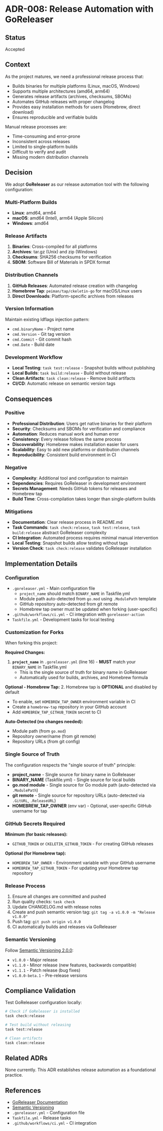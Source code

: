 # ADR-008: Release Automation with GoReleaser

## Status
Accepted

## Context

As the project matures, we need a professional release process that:
- Builds binaries for multiple platforms (Linux, macOS, Windows)
- Supports multiple architectures (amd64, arm64)
- Generates release artifacts (archives, checksums, SBOMs)
- Automates GitHub releases with proper changelog
- Provides easy installation methods for users (Homebrew, direct download)
- Ensures reproducible and verifiable builds

Manual release processes are:
- Time-consuming and error-prone
- Inconsistent across releases
- Limited to single-platform builds
- Difficult to verify and audit
- Missing modern distribution channels

## Decision

We adopt **GoReleaser** as our release automation tool with the following configuration:

### Multi-Platform Builds
- **Linux**: amd64, arm64
- **macOS**: amd64 (Intel), arm64 (Apple Silicon)
- **Windows**: amd64

### Release Artifacts
1. **Binaries**: Cross-compiled for all platforms
2. **Archives**: tar.gz (Unix) and zip (Windows)
3. **Checksums**: SHA256 checksums for verification
4. **SBOM**: Software Bill of Materials in SPDX format

### Distribution Channels
1. **GitHub Releases**: Automated release creation with changelog
2. **Homebrew Tap**: `peiman/tap/ckeletin-go` for macOS/Linux users
3. **Direct Downloads**: Platform-specific archives from releases

### Version Information
Maintain existing ldflags injection pattern:
- `cmd.binaryName` - Project name
- `cmd.Version` - Git tag version
- `cmd.Commit` - Git commit hash
- `cmd.Date` - Build date

### Development Workflow
- **Local Testing**: `task test:release` - Snapshot builds without publishing
- **Local Builds**: `task build:release` - Build without release
- **Clean Artifacts**: `task clean:release` - Remove build artifacts
- **CI/CD**: Automatic release on semantic version tags

## Consequences

### Positive

- **Professional Distribution**: Users get native binaries for their platform
- **Security**: Checksums and SBOMs for verification and compliance
- **Automation**: Reduces manual work and human error
- **Consistency**: Every release follows the same process
- **Discoverability**: Homebrew makes installation easier for users
- **Scalability**: Easy to add new platforms or distribution channels
- **Reproducibility**: Consistent build environment in CI

### Negative

- **Complexity**: Additional tool and configuration to maintain
- **Dependencies**: Requires GoReleaser in development environment
- **Secrets Management**: Needs GitHub tokens for releases and Homebrew tap
- **Build Time**: Cross-compilation takes longer than single-platform builds

### Mitigations

- **Documentation**: Clear release process in README.md
- **Task Commands**: `task check:release`, `task test:release`, `task build:release` abstract GoReleaser complexity
- **CI Integration**: Automated process requires minimal manual intervention
- **Local Testing**: Snapshot builds allow testing without tags
- **Version Check**: `task check:release` validates GoReleaser installation

## Implementation Details

### Configuration
- `.goreleaser.yml` - Main configuration file
  - `project_name` should match `BINARY_NAME` in Taskfile.yml
  - Module path auto-detected from `go.mod` using `.ModulePath` template
  - GitHub repository auto-detected from git remote
  - Homebrew tap owner must be updated when forking (user-specific)
- `.github/workflows/ci.yml` - CI integration with `goreleaser-action`
- `Taskfile.yml` - Development tasks for local testing

### Customization for Forks
When forking this project:

**Required Changes:**
1. **`project_name`** in `.goreleaser.yml` (line 16) - **MUST** match your `BINARY_NAME` in Taskfile.yml
   - This is the single source of truth for binary name in GoReleaser
   - Automatically used for builds, archives, and Homebrew formula

**Optional - Homebrew Tap:**
2. Homebrew tap is **OPTIONAL** and disabled by default
   - To enable, set `HOMEBREW_TAP_OWNER` environment variable in CI
   - Create a `homebrew-tap` repository in your GitHub account
   - Add `HOMEBREW_TAP_GITHUB_TOKEN` secret to CI

**Auto-Detected (no changes needed):**
- Module path (from `go.mod`)
- Repository owner/name (from git remote)
- Repository URLs (from git config)

### Single Source of Truth
The configuration respects the "single source of truth" principle:
- **project_name** - Single source for binary name in GoReleaser
- **BINARY_NAME** (Taskfile.yml) - Single source for local builds
- **go.mod module** - Single source for Go module path (auto-detected via `.ModulePath`)
- **git remote** - Single source for repository URLs (auto-detected via `.GitURL`, `.ReleaseURL`)
- **HOMEBREW_TAP_OWNER** (env var) - Optional, user-specific GitHub username for tap

### GitHub Secrets Required

**Minimum (for basic releases):**
- `GITHUB_TOKEN` or `CKELETIN_GITHUB_TOKEN` - For creating GitHub releases

**Optional (for Homebrew tap):**
- `HOMEBREW_TAP_OWNER` - Environment variable with your GitHub username
- `HOMEBREW_TAP_GITHUB_TOKEN` - For updating your Homebrew tap repository

### Release Process
1. Ensure all changes are committed and pushed
2. Run quality checks: `task check`
3. Update CHANGELOG.md with release notes
4. Create and push semantic version tag: `git tag -a v1.0.0 -m "Release v1.0.0"`
5. Push tag: `git push origin v1.0.0`
6. CI automatically builds and releases via GoReleaser

### Semantic Versioning
Follow [Semantic Versioning 2.0.0](https://semver.org/):
- `v1.0.0` - Major release
- `v1.1.0` - Minor release (new features, backwards compatible)
- `v1.1.1` - Patch release (bug fixes)
- `v1.0.0-beta.1` - Pre-release versions

## Compliance Validation

Test GoReleaser configuration locally:

```bash
# Check if GoReleaser is installed
task check:release

# Test build without releasing
task test:release

# Clean artifacts
task clean:release
```

## Related ADRs

None currently. This ADR establishes release automation as a foundational practice.

## References

- [GoReleaser Documentation](https://goreleaser.com/)
- [Semantic Versioning](https://semver.org/)
- `.goreleaser.yml` - Configuration file
- `Taskfile.yml` - Release tasks
- `.github/workflows/ci.yml` - CI integration

